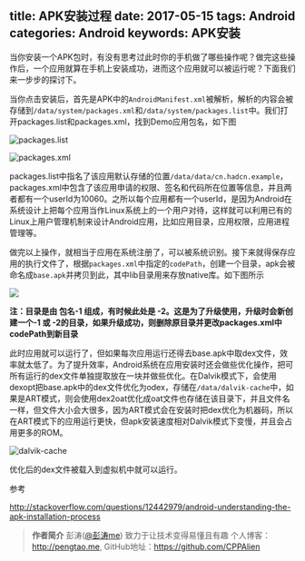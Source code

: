 title: APK安装过程
date: 2017-05-15
tags: Android
categories: Android
keywords: APK安装
---
当你安装一个APK包时，有没有思考过此时你的手机做了哪些操作呢？做完这些操作后，一个应用就算在手机上安装成功，进而这个应用就可以被运行呢？下面我们来一步步的探讨下。

当你点击安装后，首先是APK中的`AndroidManifest.xml`被解析，解析的内容会被存储到`/data/system/packages.xml`和`/data/system/packages.list`中。我们打开packages.list和packages.xml，找到Demo应用包名，如下图


![packages.list](http://upload-images.jianshu.io/upload_images/1362430-bae72cbecbb9d4c5.png?imageMogr2/auto-orient/strip%7CimageView2/2/w/1240)


![packages.xml](http://upload-images.jianshu.io/upload_images/1362430-41327dd9365a80ab.png?imageMogr2/auto-orient/strip%7CimageView2/2/w/1240)

packages.list中指名了该应用默认存储的位置`/data/data/cn.hadcn.example`，packages.xml中包含了该应用申请的权限、签名和代码所在位置等信息，并且两者都有一个userId为10060。之所以每个应用都有一个userId，是因为Android在系统设计上把每个应用当作Linux系统上的一个用户对待，这样就可以利用已有的Linux上用户管理机制来设计Android应用，比如应用目录，应用权限，应用进程管理等。

做完以上操作，就相当于应用在系统注册了，可以被系统识别。接下来就得保存应用的执行文件了，根据`packages.xml`中指定的`codePath`，创建一个目录，apk会被命名成`base.apk`并拷贝到此，其中lib目录用来存放native库。如下图所示

![](http://upload-images.jianshu.io/upload_images/1362430-cebefbd8b8eac601.png?imageMogr2/auto-orient/strip%7CimageView2/2/w/1240)

**注：目录是由 包名-1 组成，有时候此处是 -2。这是为了升级使用，升级时会新创建一个-1 或 -2的目录，如果升级成功，则删除原目录并更改packages.xml中codePath到新目录**



此时应用就可以运行了，但如果每次应用运行还得去base.apk中取dex文件，效率就太低了。为了提升效率，Android系统在应用安装时还会做些优化操作，把可所有运行的dex文件单独提取放在一块并做些优化。在Dalvik模式下，会使用dexopt把base.apk中的dex文件优化为odex，存储在`/data/dalvik-cache`中，如果是ART模式，则会使用dex2oat优化成oat文件也存储在该目录下，并且文件名一样，但文件大小会大很多，因为ART模式会在安装时把dex优化为机器码，所以在ART模式下的应用运行更快，但apk安装速度相对Dalvik模式下变慢，并且会占用更多的ROM。

![dalvik-cache](http://upload-images.jianshu.io/upload_images/1362430-3c26477843aecdd9.png?imageMogr2/auto-orient/strip%7CimageView2/2/w/1240)


优化后的dex文件被载入到虚拟机中就可以运行。

参考

http://stackoverflow.com/questions/12442979/android-understanding-the-apk-installation-process

>**作者简介**
彭涛([@彭涛me](http://weibo.com/creaspan)) 致力于让技术变得易懂且有趣
个人博客：http://pengtao.me, GitHub地址：https://github.com/CPPAlien
